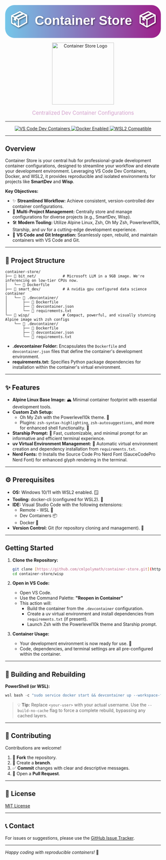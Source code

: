 <div align="center" style="
    background: linear-gradient(90deg,rgba(93, 189, 230, 0.85),rgb(157, 30, 138)); /* Gradient Background */
    padding: 10px;
    border-radius: 30px; /* Rounded Corners */
    margin-bottom: 15px; /* Spacing below the title */
">
  <h1 style="
    font-family: 'Arial Black', sans-serif; /* Modern Font */
    font-size: 3em;
    color: white;
    text-shadow: 2px 2px 4px rgba(0, 0, 0, 0.5); /* Text Shadow */
    margin: 0; /* Remove default margins */
    display: inline-block; /* Keep it on one line if possible */
  ">
    <span style="
      font-size: 1.2em; /* Adjust icon size */
      margin-right: 10px; /* Spacing between icon and text */
      vertical-align: middle; /* Align icon vertically */
    ">
      📦
    </span>
    Container Store
    <span style="
      font-size: 1.2em; /* Adjust icon size */
      margin-left: 10px; /* Spacing between icon and text */
      vertical-align: middle; /* Align icon vertically */
    ">
      📦
    </span>
  </h1>
</div>
<div align="center">
  <img src="https://www.shiplilly.com/wp-content/uploads/2016/01/ocean-shipping-containers.jpg" alt="Container Store Logo" width="200"/>
  <p style="font-size: 1.2em; color: rgb(211, 161, 204)">Centralized Dev Container Configurations</p>
</div>

---

<div align="center">
  <a href="https://code.visualstudio.com/docs/remote/containers" target="_blank" rel="noopener noreferrer">
    <img src="https://img.shields.io/badge/VS_Code-Dev_Containers-blue?style=for-the-badge&logo=visual-studio-code" alt="VS Code Dev Containers"/>
  </a>
  <a href="https://www.docker.com/" target="_blank" rel="noopener noreferrer">
    <img src="https://img.shields.io/badge/Docker-Enabled-blue?style=for-the-badge&logo=docker" alt="Docker Enabled"/>
  </a>
  <a href="https://learn.microsoft.com/en-us/windows/wsl/" target="_blank" rel="noopener noreferrer">
    <img src="https://img.shields.io/badge/WSL2-Compatible-blue?style=for-the-badge&logo=windows" alt="WSL2 Compatible"/>
  </a>
</div>

---

## Overview

Container Store is your central hub for professional-grade development container configurations, designed to streamline your workflow and elevate your development environment. Leveraging VS Code Dev Containers, Docker, and WSL2, it provides reproducible and isolated environments for projects like **SmartDev** and **Wisp**.

**Key Objectives:**

* ✨ **Streamlined Workflow:** Achieve consistent, version-controlled dev container configurations.
* 📂 **Multi-Project Management:** Centrally store and manage configurations for diverse projects (e.g., SmartDev, Wisp).
* 🛠️ **Modern Tooling:** Utilize Alpine Linux, Zsh, Oh My Zsh, Powerlevel10k, Starship, and uv for a cutting-edge development experience.
* 🤝 **VS Code and Git Integration:** Seamlessly open, rebuild, and maintain containers with VS Code and Git.

---

## 📂 Project Structure

```
container-store/
├── 📂 bit_net/            # Microsoft LLM in a 9GB image. We're inferencing on low-tier CPUs now.
│   └── 📄 Dockerfile
├── 📂 smart_dev/          # A nvidia gpu configured data science container
│   └── 📂 .devcontainer/
│       ├── 📄 Dockerfile
│       ├── 📄 devcontainer.json
│       └── 📄 requirements.txt
└── 📂 wisp/               # Compact, powerful, and visually stunning Alpine image with zsh configs
    └── 📂 .devcontainer/
        ├── 📄 Dockerfile
        ├── 📄 devcontainer.json
        └── 📄 requirements.txt
```

* **.devcontainer Folder:** Encapsulates the `Dockerfile` and `devcontainer.json` files that define the container's development environment.
* **requirements.txt:** Specifies Python package dependencies for installation within the container's virtual environment.

---

## ✨ Features

* **Alpine Linux Base Image:** 🏔️ Minimal container footprint with essential development tools.
* **Custom Zsh Setup:**
    * Oh My Zsh with the Powerlevel10k theme. 🎨
    * Plugins: `zsh-syntax-highlighting`, `zsh-autosuggestions`, and more for enhanced shell functionality. 🚀
* **Starship Prompt:** 🌟 Fast, customizable, and minimal prompt for an informative and efficient terminal experience.
* **uv Virtual Environment Management:** 🐍 Automatic virtual environment creation and dependency installation from `requirements.txt`.
* **Nerd Fonts:** 🤓 Installs the Source Code Pro Nerd Font (SauceCodePro Nerd Font) for enhanced glyph rendering in the terminal.

---

## ⚙️ Prerequisites

* **OS:** Windows 10/11 with WSL2 enabled. 🪟
* **Tooling:** docker-cli (configured for WSL2). 🐳
* **IDE:** Visual Studio Code with the following extensions:
    * Remote - WSL 🔌
    * Dev Containers 📦
    * Docker 🐋
* **Version Control:** Git (for repository cloning and management). 🌳

---

## Getting Started

1.  **Clone the Repository:**

    ```bash
    git clone [https://github.com/cmlpolymath/container-store.git](https://github.com/cmlpolymath/container-store.git)
    cd container-store/wisp
    ```

2.  **Open in VS Code:**

    * Open VS Code.
    * Use the Command Palette: **"Reopen in Container"**
    * This action will:
        * Build the container from the `.devcontainer` configuration.
        * Create a uv virtual environment and install dependencies from `requirements.txt` (if present).
        * Launch Zsh with the Powerlevel10k theme and Starship prompt.

3.  **Container Usage:**

    * Your development environment is now ready for use. 🚀
    * Code, dependencies, and terminal settings are all pre-configured within the container.

---

## 🔨 Building and Rebuilding

**PowerShell (or WSL):**

```powershell
wsl bash -c "sudo service docker start && devcontainer up --workspace-folder /home/<your-user>/container_store/wisp && code --remote dev-container+$(wslpath -w /home/<your-user>/container_store/wisp)"
```

>   💡 **Tip:** Replace `<your-user>` with your actual username. Use the `--build-no-cache` flag to force a complete rebuild, bypassing any cached layers.

---

## 🤝 Contributing

Contributions are welcome!

1.  🍴 **Fork** the repository.
2.  🌿 Create a **branch**.
3.  ✅ **Commit** changes with clear and descriptive messages.
4.  🚀 Open a **Pull Request**.

---

## 📜 License

[MIT License](LICENSE)

---

## 📞 Contact

For issues or suggestions, please use the [GitHub Issue Tracker](https://github.com/cmlpolymath/container-store/issues).

---

*Happy coding with reproducible containers!* 🚀

